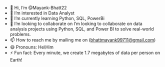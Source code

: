 - 👋 Hi, I’m @Mayank-Bhatt22
- 👀 I’m interested in Data Analyst
- 🌱 I’m currently learning Python, SQL, PowerBi
- 💞️ I’m looking to collaborate on I’m looking to collaborate on data analysis projects using Python, SQL, and Power BI to solve real-world problems.
- 📫 How to reach me by mailing me on (bhattmayank99711@gmail.com)
- 😄 Pronouns: He\Him
- ⚡ Fun fact: Every minute, we create 1.7 megabytes of data per person on Earth!

<!---
Mayank-Bhatt22/Mayank-Bhatt22 is a ✨ special ✨ repository because its `README.md` (this file) appears on your GitHub profile.
You can click the Preview link to take a look at your changes.
--->
